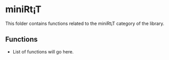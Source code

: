 # miniRt¡T

This folder contains functions related to the miniRt¡T category of the library.

## Functions

- List of functions will go here.

